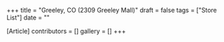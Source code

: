+++
title = "Greeley, CO (2309 Greeley Mall)"
draft = false
tags = ["Store List"]
date = ""

[Article]
contributors = []
gallery = []
+++